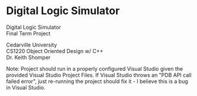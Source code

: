 # Digital Logic Simulator

Digital Logic Simulator<br />
Final Term Project<br />

Cedarville University<br />
CS1220 Object Oriented Design w/ C++<br />
Dr. Keith Shomper<br />

Note: Project should run in a properly configured Visual Studio given the provided Visual Studio Project Files. If Visual Studio throws an "PDB API call failed error", just re-running the project should fix it - I believe this is a bug in Visual Studio.<br />

